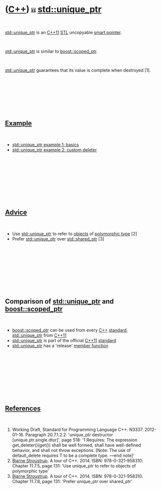 
 

 

 

 

 

([C++](Cpp.md)) ![C++11](PicCpp11.png) [std::unique\_ptr](CppStdUnique_ptr.md)
================================================================================

 

[std::unique\_ptr](CppStdUnique_ptr.md) is an [C++11](Cpp11.md)
[STL](CppStl.md) uncopyable [smart pointer](CppSmartPointer.md).

 

[std::unique\_ptr](CppStdUnique_ptr.md) is similar to
[boost::scoped\_ptr](Cppscoped_ptr.md).

 

[std::unique\_ptr](CppStdUnique_ptr.md) guarantees that its value is
complete when destroyed \[1\].

 

 

 

 

[Example](CppExample.md)
-------------------------

 

-   [std::unique\_ptr example 1: basics](CppStdUnique_ptrExample1.md)
-   [std::unique\_ptr example 2: custom
    deleter](CppStdUnique_ptrExample2.md)

 

 

 

 

 

[Advice](CppAdvice.md)
-----------------------

 

-   Use [std::unique\_ptr](CppStdUnique_ptr.md) to refer to
    [objects](CppObject.md) of [polymorphic
    type](CppPolymorphicType.md) \[2\]
-   Prefer [std::unique\_ptr](CppStdUnique_ptr.md) over
    [std::shared\_ptr](CppStdShared_ptr.md) \[3\]

 

 

 

 

 

Comparison of [std::unique\_ptr](CppStdUnique_ptr.md) and [boost::scoped\_ptr](Cppscoped_ptr.md)
--------------------------------------------------------------------------------------------------

 

-   [boost::scoped\_ptr](CppBoostScoped_ptr.md) can be used from every
    [C++](Cpp.md) [standard](CppStandard.md),
    [std::unique\_ptr](CppStdUnique_ptr.md) from [C++11](Cpp11.md)
-   [std::unique\_ptr](CppStdUnique_ptr.md) is part of the official
    [C++11](Cpp11.md) [standard](CppStandard.md)
-   [std::unique\_ptr](CppStdUnique_ptr.md) has a 'release' [member
    function](CppMemberFunction.md)

 

 

 

 

 

[References](CppReferences.md)
-------------------------------

 

1.  Working Draft, Standard for Programming Language C++.
    N3337. 2012-01-16. Paragraph 20.7.1.2.2: 'unique\_ptr destructor
    \[unique.ptr.single.dtor\]', page 518: '1 Requires: The
    expression get\_deleter()(get()) shall be well formed, shall have
    well-defined behavior, and shall not throw exceptions. \[Note: The
    use of default\_delete requires T to be a complete type. —end
    note\]'
2.  [Bjarne Stroustrup](CppBjarneStroustrup.md). A tour of C++. 2014.
    ISBN: 978-0-321-958310. Chapter 11.7.5, page 131: 'Use unique\_ptr
    to refer to objects of polymorphic type'
3.  [Bjarne Stroustrup](CppBjarneStroustrup.md). A tour of C++. 2014.
    ISBN: 978-0-321-958310. Chapter 11.7.8, page 131: 'Prefer
    unique\_ptr over shared\_ptr'

 

 

 

 

 

 

